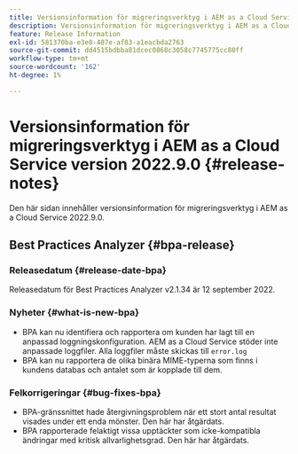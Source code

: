 ```yaml
---
title: Versionsinformation för migreringsverktyg i AEM as a Cloud Service version 2022.9.0
description: Versionsinformation för migreringsverktyg i AEM as a Cloud Service version 2022.9.0
feature: Release Information
exl-id: 581370ba-e3e8-487e-af83-a1eacbda2763
source-git-commit: dd4515bdbba81dcec0868c3058c7745775cc80ff
workflow-type: tm+mt
source-wordcount: '162'
ht-degree: 1%

---
```


# Versionsinformation för migreringsverktyg i AEM as a Cloud Service version 2022.9.0 {#release-notes}

Den här sidan innehåller versionsinformation för migreringsverktyg i AEM as a Cloud Service 2022.9.0.

## Best Practices Analyzer {#bpa-release}

### Releasedatum {#release-date-bpa}

Releasedatum för Best Practices Analyzer v2.1.34 är 12 september 2022.

### Nyheter {#what-is-new-bpa}

* BPA kan nu identifiera och rapportera om kunden har lagt till en anpassad loggningskonfiguration. AEM as a Cloud Service stöder inte anpassade loggfiler. Alla loggfiler måste skickas till `error.log`
* BPA kan nu rapportera de olika binära MIME-typerna som finns i kundens databas och antalet som är kopplade till dem.

### Felkorrigeringar {#bug-fixes-bpa}

* BPA-gränssnittet hade återgivningsproblem när ett stort antal resultat visades under ett enda mönster. Den här har åtgärdats.
* BPA rapporterade felaktigt vissa upptäckter som icke-kompatibla ändringar med kritisk allvarlighetsgrad. Den här har åtgärdats.
